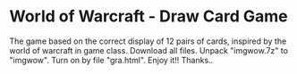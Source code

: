 # World of Warcraft - Draw Card Game
The game based on the correct display of 12 pairs of cards, inspired by the world of warcraft in game class.
Download all files.
Unpack "imgwow.7z" to "imgwow".
Turn on by file "gra.html".
Enjoy it!! Thanks..
